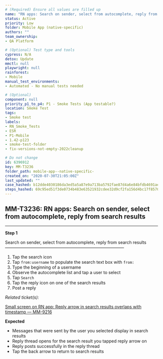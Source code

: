 ```yaml
---
# (Required) Ensure all values are filled up
name: "RN apps: Search on sender, select from autocomplete, reply from search results"
status: Active
priority: Low
folder: Mobile App (native-specific)
authors: ""
team_ownership: 
- QA Platform

# (Optional) Test type and tools
cypress: N/A
detox: Update
mmctl: null
playwright: null
rainforest: 
- Mobile
manual_test_environments: 
- Automated - No manual tests needed

# (Optional)
component: null
priority_p1_to_p4: P1 - Smoke Tests (App testable?)
location: Smoke Test
tags: 
- Smoke test
labels: 
- RN_Smoke_Tests
- ESR
- P1-Mobile
- 1.42-p123
- smoke-test-folder
- fix-versions-not-empty-2022cleanup

# Do not change
id: 6396912
key: MM-T3236
folder_path: mobile-app--native-specific-
created_on: "2020-07-30T21:05:00Z"
last_updated: ""
case_hashed: b12dde4030186da3ed5a5a87e9a713ba5792fae87d4a6e84bfdb4691aea046cefb7201d9d5f05ffab59bd7f6539f0d1a
steps_hashed: 69c95ed51f3de0734b483e63521932cdee32d9cf2fa156d4bc17f85707b39fa661b0323ccda5a916ae4854e768e90a74
---
```


## MM-T3236: RN apps: Search on sender, select from autocomplete, reply from search results

---

**Step 1**

Search on sender, select from autocomplete, reply from search results\
————————————————————————————

1. Tap the search icon
2. Tap `from:username` to populate the search text box with `from:`
3. Type the beginning of a username
4. Observe the autocomplete list and tap a user to select
5. Tap `Search`
6. Tap the reply icon on one of the search results
7. Post a reply

_Related ticket(s):_

[Small screen on RN app: Reply arrow in search results overlaps with timestamp — MM-9216](https://mattermost.atlassian.net/browse/MM-9216)

**Expected**

- Messages that were sent by the user you selected display in search results
- Reply thread opens for the search result you tapped reply arrow on
- Reply posts successfully in the reply thread
- Tap the back arrow to return to search results
